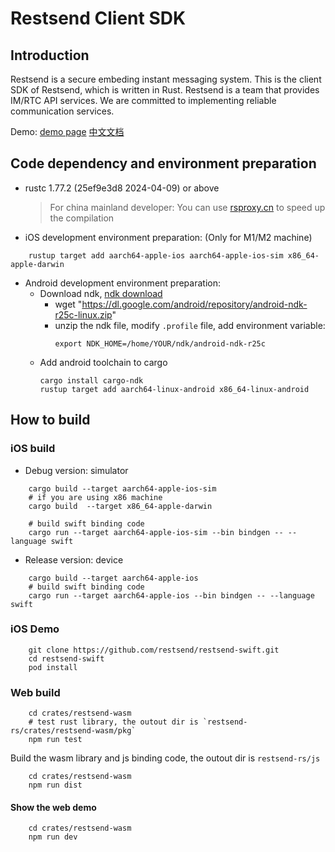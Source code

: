 Restsend Client SDK
=======

## Introduction
Restsend is a secure embeding instant messaging system. This is the client SDK of Restsend, which is written in Rust. 
Restsend is a team that provides IM/RTC API services. We are committed to implementing reliable communication services.

Demo: [demo page](https://chat.ruzhila.cn?from=github)
[中文文档](README.cn.md) 

## Code dependency and environment preparation
- rustc 1.77.2 (25ef9e3d8 2024-04-09) or above
    > For china mainland developer: You can use [rsproxy.cn](https://rsproxy.cn) to speed up the compilation
- iOS development environment preparation: (Only for M1/M2 machine)
```
    rustup target add aarch64-apple-ios aarch64-apple-ios-sim x86_64-apple-darwin
```
- Android development environment preparation:
    - Download ndk, [ndk download](https://developer.android.com/ndk/downloads)
        - wget "<https://dl.google.com/android/repository/android-ndk-r25c-linux.zip>"
        - unzip the ndk file, modify `.profile` file, add environment variable:
            ```shell
            export NDK_HOME=/home/YOUR/ndk/android-ndk-r25c
            ```
    - Add android toolchain to cargo
        ```shell
        cargo install cargo-ndk
        rustup target add aarch64-linux-android x86_64-linux-android
        ```

## How to build
### iOS build
- Debug version: simulator
```
    cargo build --target aarch64-apple-ios-sim
    # if you are using x86 machine
    cargo build  --target x86_64-apple-darwin 

    # build swift binding code
    cargo run --target aarch64-apple-ios-sim --bin bindgen -- --language swift
```
- Release version: device
```
    cargo build --target aarch64-apple-ios
    # build swift binding code
    cargo run --target aarch64-apple-ios --bin bindgen -- --language swift
```

### iOS Demo
```
    git clone https://github.com/restsend/restsend-swift.git
    cd restsend-swift
    pod install
```

### Web build
```
    cd crates/restsend-wasm
    # test rust library, the outout dir is `restsend-rs/crates/restsend-wasm/pkg`
    npm run test
```
Build the wasm library and js binding code, the outout dir is `restsend-rs/js`
```
    cd crates/restsend-wasm
    npm run dist
```
#### Show the web demo
```
    cd crates/restsend-wasm
    npm run dev
```